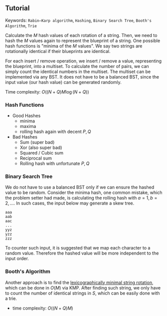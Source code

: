 ## Tutorial
Keywords: `Rabin–Karp algorithm`, `Hashing`, `Binary Search Tree`, `Booth's Algorithm`, `Trie`

Calculate the $M$ hash values of each rotation of a string. Then, we need to hash the $M$ values again to represent the blueprint of a string. One possible hash functions is "minima of the $M$ values". We say two strings are rotationally identical if their blueprints are identical. 

For each insert / remove operation, we insert / remove a value, representing the blueprint, into a multiset. To calculate the number of pairs, we can simply count the identical numbers in the multiset. The multiset can be implemented via any BST. It does not have to be a balanced BST, since the input value (our hash value) can be generated randomly.

Time complexity: $O((N+Q)M\log (N+Q))$

### Hash Functions
- Good Hashes
    - minima
    - maxima
    - rolling hash again with decent $P, Q$
- Bad Hashes
    - Sum (super bad)
    - Xor (also super bad)
    - Squared / Cubic sum
    - Reciprocal sum
    - Rolling hash with unfortunate $P, Q$

### Binary Search Tree
We do not have to use a balanced BST only if we can ensure the hashed value to be random. Consider the minima hash, one common mistake, which the problem setter had made, is calculating the rolling hash with $a = 1, b = 2, ...$. In such cases, the input below may generate a skew tree.
```
aaa
aab
aac
...
yyz
yzz
zzz
```
To counter such input, it is suggested that we map each character to a random value. Therefore the hashed value will be more independent to the input order. 

### Booth's Algorithm
Another approach is to find the [lexicographically minimal string rotation](https://en.wikipedia.org/wiki/Lexicographically_minimal_string_rotation), which can be done in $O(M)$ via KMP. After finding such string, we only have to count the number of identical strings in $S$, which can be easily done with a trie. 

- time complexity: $O((N+Q)M)$